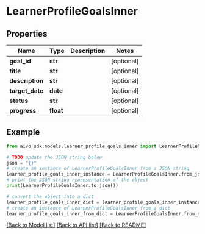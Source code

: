 # LearnerProfileGoalsInner

## Properties

Name | Type | Description | Notes
------------ | ------------- | ------------- | -------------
**goal_id** | **str** |  | [optional]
**title** | **str** |  | [optional]
**description** | **str** |  | [optional]
**target_date** | **date** |  | [optional]
**status** | **str** |  | [optional]
**progress** | **float** |  | [optional]

## Example

```python
from aivo_sdk.models.learner_profile_goals_inner import LearnerProfileGoalsInner

# TODO update the JSON string below
json = "{}"
# create an instance of LearnerProfileGoalsInner from a JSON string
learner_profile_goals_inner_instance = LearnerProfileGoalsInner.from_json(json)
# print the JSON string representation of the object
print(LearnerProfileGoalsInner.to_json())

# convert the object into a dict
learner_profile_goals_inner_dict = learner_profile_goals_inner_instance.to_dict()
# create an instance of LearnerProfileGoalsInner from a dict
learner_profile_goals_inner_from_dict = LearnerProfileGoalsInner.from_dict(learner_profile_goals_inner_dict)
```

[[Back to Model list]](../README.md#documentation-for-models) [[Back to API list]](../README.md#documentation-for-api-endpoints) [[Back to README]](../README.md)
